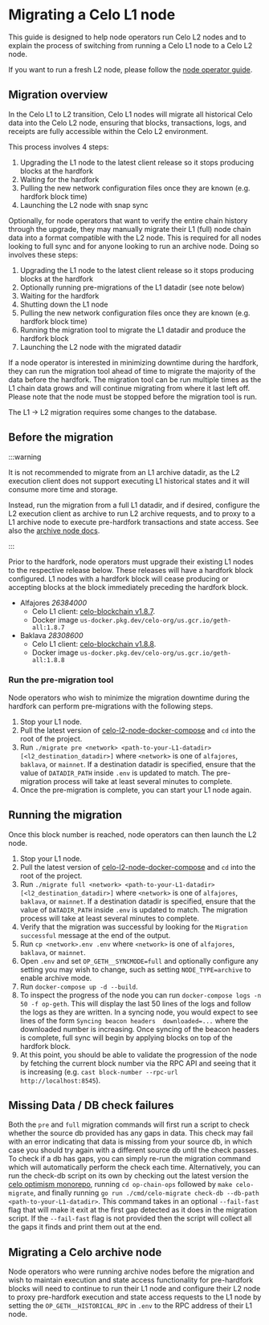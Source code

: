 # Migrating a Celo L1 node

This guide is designed to help node operators run Celo L2 nodes and to explain
the process of switching from running a Celo L1 node to a Celo L2 node.

If you want to run a fresh L2 node, please follow the [node operator guide](run-node.md).

## Migration overview

In the Celo L1 to L2 transition, Celo L1 nodes will migrate all historical Celo
data into the Celo L2 node, ensuring that blocks, transactions, logs, and
receipts are fully accessible within the Celo L2 environment.

This process involves 4 steps:

1. Upgrading the L1 node to the latest client release so it stops producing blocks
   at the hardfork
2. Waiting for the hardfork
3. Pulling the new network configuration files once they are known (e.g. hardfork block time)
4. Launching the L2 node with snap sync

Optionally, for node operators that want to verify the entire chain history
through the upgrade, they may manually migrate their L1 (full) node chain data into a
format compatible with the L2 node. This is required for all nodes looking to full
sync and for anyone looking to run an archive node. Doing
so involves these steps:

1. Upgrading the L1 node to the latest client release so it stops producing blocks
   at the hardfork
2. Optionally running pre-migrations of the L1 datadir (see note below)
3. Waiting for the hardfork
4. Shutting down the L1 node
5. Pulling the new network configuration files once they are known (e.g. hardfork block time)
6. Running the migration tool to migrate the L1 datadir and produce the hardfork block
7. Launching the L2 node with the migrated datadir

If a node operator is interested in minimizing downtime during the hardfork,
they can run the migration tool ahead of time to migrate the majority of the
data before the hardfork. The migration tool can be run multiple times as the L1
chain data grows and will continue migrating from where it last left off.
Please note that the node must be stopped before the migration tool is run.

The L1 -> L2 migration requires some changes to the database.

## Before the migration

:::warning

It is not recommended to migrate from an L1 archive datadir, as the L2 execution client does not
support executing L1 historical states and it will consume more time and storage.

Instead, run the migration from a full L1 datadir, and if desired, configure the L2 execution client
as archive to run L2 archive requests, and to proxy to a L1 archive node to execute pre-hardfork
transactions and state access. See also the [archive node docs](#migrating-a-celo-archive-node).

:::

Prior to the hardfork, node operators must upgrade their existing L1 nodes to
the respective release below. These releases will have a hardfork block
configured. L1 nodes with a hardfork block will cease producing or accepting
blocks at the block immediately preceding the hardfork block.

* Alfajores *26384000*
  * Celo L1 client: [celo-blockchain v1.8.7](https://github.com/celo-org/celo-blockchain/releases/tag/v1.8.7).
  * Docker image `us-docker.pkg.dev/celo-org/us.gcr.io/geth-all:1.8.7`
* Baklava *28308600*
  * Celo L1 client: [celo-blockchain v1.8.8](https://github.com/celo-org/celo-blockchain/releases/tag/v1.8.8).
  * Docker image `us-docker.pkg.dev/celo-org/us.gcr.io/geth-all:1.8.8`

### Run the pre-migration tool

Node operators who wish to minimize the migration downtime during the hardfork can perform pre-migrations with the following steps.

1. Stop your L1 node.
2. Pull the latest version of
   [celo-l2-node-docker-compose](https://github.com/celo-org/celo-l2-node-docker-compose) and `cd`
   into the root of the project.
3. Run `./migrate pre <network> <path-to-your-L1-datadir> [<l2_destination_datadir>]` where `<network>` is one of `alfajores`, `baklava`, or `mainnet`. If a destination datadir is specified, ensure that the value of `DATADIR_PATH` inside `.env` is updated to match. The pre-migration process will take at least several minutes to complete.
4. Once the pre-migration is complete, you can start your L1 node again.

## Running the migration

Once this block number is reached, node operators can then launch the L2 node.

1. Stop your L1 node.
2. Pull the latest version of
   [celo-l2-node-docker-compose](https://github.com/celo-org/celo-l2-node-docker-compose) and `cd`
   into the root of the project.
3. Run `./migrate full <network> <path-to-your-L1-datadir> [<l2_destination_datadir>]` where
   `<network>` is one of `alfajores`, `baklava`, or `mainnet`. If a destination datadir is specified,
   ensure that the value of `DATADIR_PATH` inside `.env` is updated to match. The migration process
   will take at least several minutes to complete.
4. Verify that the migration was successful by looking for the `Migration successful` message at the
   end of the output.
5. Run `cp <network>.env .env` where `<network>` is one of `alfajores`, `baklava`, or `mainnet`.
6. Open `.env` and set `OP_GETH__SYNCMODE=full` and optionally configure any setting you may wish to
   change, such as setting `NODE_TYPE=archive` to enable archive mode.
7. Run `docker-compose up -d --build`.
8. To inspect the progress of the node you can run `docker-compose logs -n 50 -f op-geth`. This will
   display the last 50 lines of the logs and follow the logs as they are written. In a syncing node,
   you would expect to see lines of the form `Syncing beacon headers  downloaded=...` where the
   downloaded number is increasing. Once syncing of the beacon headers is complete, full sync will
   begin by applying blocks on top of the hardfork block.
9. At this point, you should be able to validate the progression of the node by fetching the current
   block number via the RPC API and seeing that it is increasing (e.g. `cast block-number --rpc-url http://localhost:8545`).

## Missing Data / DB check failures

Both the `pre` and `full` migration commands will first run a script to check whether the source db provided has any gaps in data. This check may fail with an error indicating that data is missing from your source db, in which case you should try again with a different source db until the check passes.
To check if a db has gaps, you can simply re-run the migration command which will automatically perform the check each time.
Alternatively, you can run the check-db script on its own by checking out the latest version the [celo optimism monorepo](https://github.com/celo-org/optimism), running `cd op-chain-ops` followed by `make celo-migrate`, and finally running `go run ./cmd/celo-migrate check-db --db-path <path-to-your-L1-datadir>`. This command takes in an optional `--fail-fast` flag that will make it exit at the first gap detected as it does in the migration script. If the `--fail-fast` flag is not provided then the script will collect all the gaps it finds and print them out at the end.

## Migrating a Celo archive node

Node operators who were running archive nodes before the migration and wish to maintain execution
and state access functionality for pre-hardfork blocks will need to continue to run their L1 node
and configure their L2 node to proxy pre-hardfork execution and state access requests to the L1 node
by setting the `OP_GETH__HISTORICAL_RPC` in `.env` to the RPC address of their L1 node.
